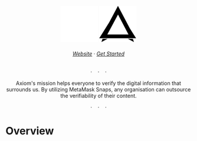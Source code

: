 <div align="center" id="logo">

![Axiom logo](assets/axiom_logo_light.svg#gh-dark-mode-only)
![Axiom logo](assets/axiom_logo_dark.svg#gh-light-mode-only)

</div>

<h6 align="center">
  <a href="https://vercel.com">Website</a>
  ·
  <a href="https://docs.vercel.com/">Get Started</a>
</h6>

<p align="center">· &nbsp&nbsp&nbsp· &nbsp&nbsp&nbsp·</p>

<p align="center">
Axiom's mission helps everyone to verify the digital information that surrounds us. By utilizing MetaMask Snaps, any organisation can outsource the verifiability of their content.
</p>

<p align="center">· &nbsp&nbsp&nbsp· &nbsp&nbsp&nbsp·</p>

# Overview

